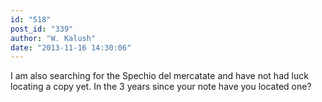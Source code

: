 ```yaml
---
id: "518"
post_id: "339"
author: "W. Kalush"
date: "2013-11-16 14:30:06"
---
```

I am also searching for the Spechio del mercatate and have not had luck locating a copy yet. In the 3 years since your note have you located one?
